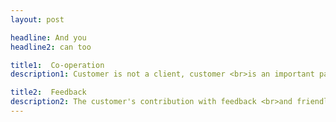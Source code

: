 ```yaml
---
layout: post

headline: And you 
headline2: can too

title1:  Co-operation
description1: Customer is not a client, customer <br>is an important part of work.

title2:  Feedback
description2: The customer's contribution with feedback <br>and friendly attitude always helps the process.
---
```

